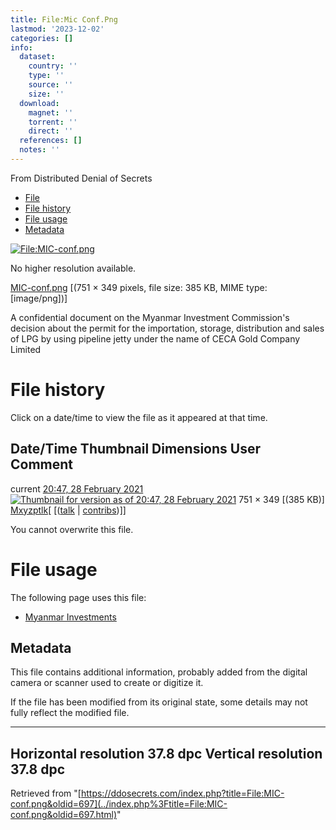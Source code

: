 ```yaml
---
title: File:Mic Conf.Png
lastmod: '2023-12-02'
categories: []
info:
  dataset:
    country: ''
    type: ''
    source: ''
    size: ''
  download:
    magnet: ''
    torrent: ''
    direct: ''
  references: []
  notes: ''
---
```




From Distributed Denial of Secrets

- [File](./File:MIC-conf.png.html#file)
- [File history](./File:MIC-conf.png.html#filehistory)
- [File usage](./File:MIC-conf.png.html#filelinks)
- [Metadata](./File:MIC-conf.png.html#metadata)

[![File:MIC-conf.png](../images/1/11/MIC-conf.png%3F20210228204728)](../images/1/11/MIC-conf.png)

No higher resolution available.

[MIC-conf.png](../images/1/11/MIC-conf.png "MIC-conf.png")
‎[(751 × 349 pixels, file size: 385 KB, MIME type:
[image/png])]

A confidential document on the Myanmar Investment Commission's decision
about the permit for the importation, storage, distribution and sales of
LPG by using pipeline jetty under the name of CECA Gold Company Limited

# File history

Click on a date/time to view the file as it appeared at that time.

Date/Time Thumbnail Dimensions User Comment
---
current [20:47, 28 February 2021](../images/1/11/MIC-conf.png) [![Thumbnail for version as of 20:47, 28 February 2021](../images/thumb/1/11/MIC-conf.png/120px-MIC-conf.png%3F20210228204728)](../images/1/11/MIC-conf.png) 751 × 349 [(385 KB)] [Mxyzptlk](../index.php%3Ftitle=User:Mxyzptlk&action=edit&redlink=1.html "User:Mxyzptlk (page does not exist)")[ [([talk](../index.php%3Ftitle=User_talk:Mxyzptlk&action=edit&redlink=1.html "User talk:Mxyzptlk (page does not exist)") | [contribs](./Special:Contributions/Mxyzptlk.html "Special:Contributions/Mxyzptlk"))]]

You cannot overwrite this file.

# File usage

The following page uses this file:

- [Myanmar
Investments](Myanmar_Investments.html "Myanmar Investments")

## Metadata

This file contains additional information, probably added from the
digital camera or scanner used to create or digitize it.

If the file has been modified from its original state, some details may
not fully reflect the modified file.

---
Horizontal resolution 37.8 dpc
Vertical resolution 37.8 dpc
---

Retrieved from
"[https://ddosecrets.com/index.php?title=File:MIC-conf.png&oldid=697](../index.php%3Ftitle=File:MIC-conf.png&oldid=697.html)"

